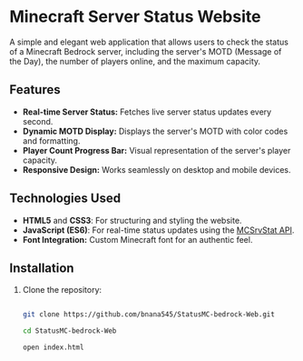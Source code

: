 # Minecraft Server Status Website

A simple and elegant web application that allows users to check the status of a Minecraft Bedrock server, including the server's MOTD (Message of the Day), the number of players online, and the maximum capacity.


## Features

- **Real-time Server Status:** Fetches live server status updates every second.
- **Dynamic MOTD Display:** Displays the server's MOTD with color codes and formatting.
- **Player Count Progress Bar:** Visual representation of the server's player capacity.
- **Responsive Design:** Works seamlessly on desktop and mobile devices.

## Technologies Used

- **HTML5** and **CSS3**: For structuring and styling the website.
- **JavaScript (ES6)**: For real-time status updates using the [MCSrvStat API](https://api.mcsrvstat.us/).
- **Font Integration:** Custom Minecraft font for an authentic feel.

## Installation

1. Clone the repository:
   ```bash
   
   git clone https://github.com/bnana545/StatusMC-bedrock-Web.git
   
   cd StatusMC-bedrock-Web
   
   open index.html
